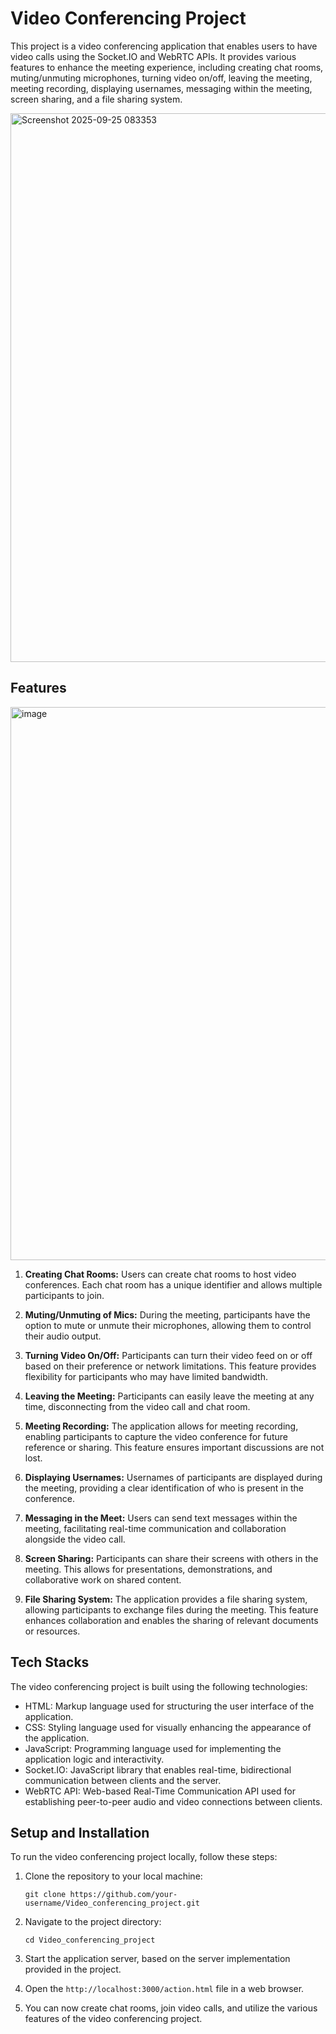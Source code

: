 # Video Conferencing Project

This project is a video conferencing application that enables users to have video calls using the Socket.IO and WebRTC APIs. It provides various features to enhance the meeting experience, including creating chat rooms, muting/unmuting microphones, turning video on/off, leaving the meeting, meeting recording, displaying usernames, messaging within the meeting, screen sharing, and a file sharing system.

<img width="1919" height="878" alt="Screenshot 2025-09-25 083353" src="https://github.com/user-attachments/assets/d2ff70e5-bb3f-4291-8c08-3af5808c2475" />

## Features

<img width="1914" height="885" alt="image" src="https://github.com/user-attachments/assets/9c53db14-a51b-4f0a-8c98-dee93595aedb" />

1. **Creating Chat Rooms:** Users can create chat rooms to host video conferences. Each chat room has a unique identifier and allows multiple participants to join.

2. **Muting/Unmuting of Mics:** During the meeting, participants have the option to mute or unmute their microphones, allowing them to control their audio output.

3. **Turning Video On/Off:** Participants can turn their video feed on or off based on their preference or network limitations. This feature provides flexibility for participants who may have limited bandwidth.

4. **Leaving the Meeting:** Participants can easily leave the meeting at any time, disconnecting from the video call and chat room.

5. **Meeting Recording:** The application allows for meeting recording, enabling participants to capture the video conference for future reference or sharing. This feature ensures important discussions are not lost.

6. **Displaying Usernames:** Usernames of participants are displayed during the meeting, providing a clear identification of who is present in the conference.

7. **Messaging in the Meet:** Users can send text messages within the meeting, facilitating real-time communication and collaboration alongside the video call.

8. **Screen Sharing:** Participants can share their screens with others in the meeting. This allows for presentations, demonstrations, and collaborative work on shared content.

9. **File Sharing System:** The application provides a file sharing system, allowing participants to exchange files during the meeting. This feature enhances collaboration and enables the sharing of relevant documents or resources.

## Tech Stacks

The video conferencing project is built using the following technologies:

- HTML: Markup language used for structuring the user interface of the application.
- CSS: Styling language used for visually enhancing the appearance of the application.
- JavaScript: Programming language used for implementing the application logic and interactivity.
- Socket.IO: JavaScript library that enables real-time, bidirectional communication between clients and the server.
- WebRTC API: Web-based Real-Time Communication API used for establishing peer-to-peer audio and video connections between clients.

## Setup and Installation

To run the video conferencing project locally, follow these steps:

1. Clone the repository to your local machine:
   ```
   git clone https://github.com/your-username/Video_conferencing_project.git
   ```

2. Navigate to the project directory:
   ```
   cd Video_conferencing_project
   ```

3. Start the application server, based on the server implementation provided in the project.
  
4. Open the `http://localhost:3000/action.html` file in a web browser.



5. You can now create chat rooms, join video calls, and utilize the various features of the video conferencing project.



